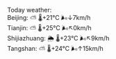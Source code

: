Today weather:  
Beijing: ⛅️  🌡️+21°C 🌬️↓7km/h  
Tianjin: ⛅️  🌡️+25°C 🌬️↖0km/h  
Shijiazhuang: 🌦 🌡️+23°C 🌬️↖9km/h  
Tangshan: ⛅️  🌡️+24°C 🌬️↑15km/h  
